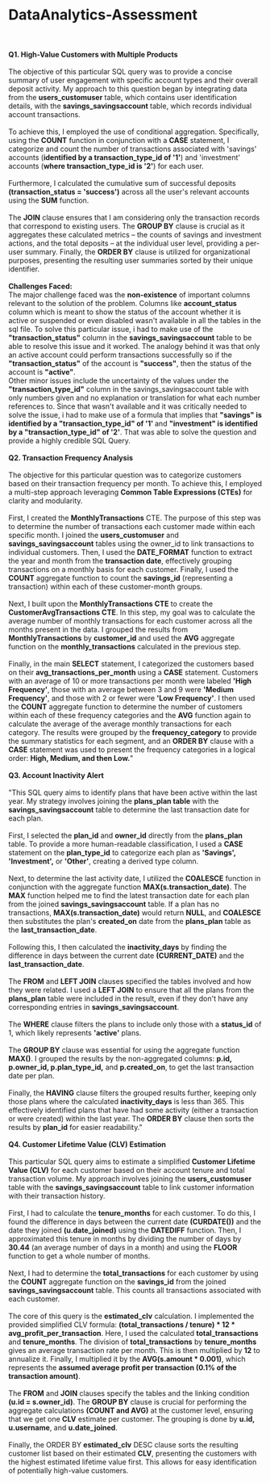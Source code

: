 # DataAnalytics-Assessment
<br><br>
<strong>Q1. High-Value Customers with Multiple Products</strong>
<br><br>
The objective of this particular SQL query was to provide a concise summary of user engagement with specific account types and their overall deposit activity. My approach to this question began by integrating data from the <b>users_customuser</b> table, which contains user identification details, with the <b>savings_savingsaccount</b> table, which records individual account transactions.
<br><br>
To achieve this, I employed the use of conditional aggregation. Specifically, using the <b>COUNT</b> function in conjunction with a <b>CASE</b> statement, I categorize and count the number of transactions associated with 'savings' accounts (<b>identified by a transaction_type_id of '1'</b>) and 'investment' accounts (<b>where transaction_type_id is '2'</b>) for each user.
<br><br>
Furthermore, I calculated the cumulative sum of successful deposits <b>(transaction_status = 'success')</b> across all the user's relevant accounts using the <b>SUM</b> function.
<br><br>
The <b>JOIN</b> clause ensures that I am considering only the transaction records that correspond to existing users. The <b>GROUP BY</b> clause is crucial as it aggregates these calculated metrics – the counts of savings and investment actions, and the total deposits – at the individual user level, providing a per-user summary. Finally, the <b>ORDER BY</b> clause is utilized for organizational purposes, presenting the resulting user summaries sorted by their unique identifier.
<br><br>
<strong>Challenges Faced:</strong>
<br>The major challenge faced was the <b>non-existence</b> of important columns relevant to the solution of the problem. Columns like <b>account_status</b> column which is meant to show the status of the account whether it is active or suspended or even disabled wasn't available in all the tables in the sql file. To solve this particular issue, i had to make use of the <b>"transaction_status"</b> column in the <b>savings_savingsaccount</b> table to be able to resolve this issue and it worked. The analogy behind it was that only an active account could perform transactions successfully so if the <b>"transaction_status"</b> of the account is <b>"success"</b>, then the status of the account is <b>"active"</b>. 
<br> Other minor issues include the uncertainty of the values under the <b>"transaction_type_id"</b> column in the savings_savingsaccount table with only numbers given and no explanation or translation for what each number references to. Since that wasn't available and it was critically needed to solve the issue, i had to make use of a formula that implies that <b>"savings" is identified by a "transaction_type_id" of '1' </b> and <b>"investment" is identified by a "transaction_type_id" of '2'</b>. That was able to solve the question and provide a highly credible SQL Query.
<br><br>
<strong>Q2. Transaction Frequency Analysis</strong>
<br><br>
The objective for this particular question was to categorize customers based on their transaction frequency per month. To achieve this, I employed a multi-step approach leveraging <b>Common Table Expressions (CTEs)</b> for clarity and modularity.
<br><br>
First, I created the <b>MonthlyTransactions</b> CTE. The purpose of this step was to determine the number of transactions each customer made within each specific month. I joined the <b>users_customuser</b> and <b>savings_savingsaccount</b> tables using the owner_id to link transactions to individual customers. Then, I used the <b>DATE_FORMAT</b> function to extract the year and month from the <b>transaction date</b>, effectively grouping transactions on a monthly basis for each customer. Finally, I used the <b>COUNT</b> aggregate function to count the <b>savings_id</b> (representing a transaction) within each of these customer-month groups.
<br><br>
Next, I built upon the <b>MonthlyTransactions CTE</b> to create the <b>CustomerAvgTransactions CTE</b>. In this step, my goal was to calculate the average number of monthly transactions for each customer across all the months present in the data. I grouped the results from <b>MonthlyTransactions</b> by <b>customer_id</b> and used the <b>AVG</b> aggregate function on the <b>monthly_transactions</b> calculated in the previous step.
<br><br>
Finally, in the main <b>SELECT</b> statement, I categorized the customers based on their <b>avg_transactions_per_month</b> using a <b>CASE</b> statement. Customers with an average of 10 or more transactions per month were labeled <b>'High Frequency'</b>, those with an average between 3 and 9 were <b>'Medium Frequency'</b>, and those with 2 or fewer were <b>'Low Frequency'</b>. I then used the <b>COUNT</b> aggregate function to determine the number of customers within each of these frequency categories and the <b>AVG</b> function again to calculate the average of the average monthly transactions for each category. The results were grouped by the <b>frequency_category</b> to provide the summary statistics for each segment, and an <b>ORDER BY</b> clause with a <b>CASE</b> statement was used to present the frequency categories in a logical order: <b>High, Medium, and then Low.</b>"
<br><br>
<strong>Q3. Account Inactivity Alert</strong>
<br><br>
"This SQL query aims to identify plans that have been active within the last year. My strategy involves joining the <b>plans_plan table</b> with the <b>savings_savingsaccount</b> table to determine the last transaction date for each plan.
<br><br>
First, I selected the <b>plan_id</b> and <b>owner_id</b> directly from the <b>plans_plan</b> table. To provide a more human-readable classification, I used a <b>CASE</b> statement on the <b>plan_type_id</b> to categorize each plan as <b>'Savings', 'Investment',</b> or <b>'Other'</b>, creating a derived type column.
<br><br>
Next, to determine the last activity date, I utilized the <b>COALESCE</b> function in conjunction with the aggregate function <b>MAX(s.transaction_date)</b>. The <b>MAX</b> function helped me to find the latest transaction date for each plan from the joined <b>savings_savingsaccount</b> table. If a plan has no transactions, <b>MAX(s.transaction_date)</b> would return <b>NULL</b>, and <b>COALESCE</b> then substitutes the plan's <b>created_on</b> date from the <b>plans_plan</b> table as the <b>last_transaction_date</b>.
<br><br>
Following this, I then calculated the <b>inactivity_days</b> by finding the difference in days between the current date <b>(CURRENT_DATE)</b> and the <b>last_transaction_date</b>.
<br><br>
The <b>FROM</b> and <b>LEFT JOIN</b> clauses specified the tables involved and how they were related. I used a <b>LEFT JOIN</b> to ensure that all the plans from the <b>plans_plan</b> table were included in the result, even if they don't have any corresponding entries in <b>savings_savingsaccount</b>.
<br><br>
The <b>WHERE</b> clause filters the plans to include only those with a <b>status_id</b> of 1, which likely represents <b>'active'</b> plans.
<br><br>
The <b>GROUP BY</b> clause was essential for using the aggregate function <b>MAX()</b>. I grouped the results by the non-aggregated columns: <b>p.id, p.owner_id, p.plan_type_id,</b> and <b>p.created_on</b>, to get the last transaction date per plan.
<br><br>
Finally, the <b>HAVING</b> clause filters the grouped results further, keeping only those plans where the calculated <b>inactivity_days</b> is less than 365. This effectively identified plans that have had some activity (either a transaction or were created) within the last year. The <b>ORDER BY</b> clause then sorts the results by <b>plan_id</b> for easier readability."
<br><br>
<strong>Q4. Customer Lifetime Value (CLV) Estimation</strong>
<br><br>
This particular SQL query aims to estimate a simplified <b>Customer Lifetime Value (CLV)</b> for each customer based on their account tenure and total transaction volume. My approach involves joining the <b>users_customuser</b> table with the <b>savings_savingsaccount</b> table to link customer information with their transaction history.
<br><br>
First, I had to calculate the <b>tenure_months</b> for each customer. To do this, I found the difference in days between the current date <b>(CURDATE())</b> and the date they joined <b>(u.date_joined)</b> using the <b>DATEDIFF</b> function. Then, I approximated this tenure in months by dividing the number of days by <b>30.44</b> (an average number of days in a month) and using the <b>FLOOR</b> function to get a whole number of months.
<br><br>
Next, I had to determine the <b>total_transactions</b> for each customer by using the <b>COUNT</b> aggregate function on the <b>savings_id</b> from the joined <b>savings_savingsaccount</b> table. This counts all transactions associated with each customer.
<br><br>
The core of this query is the <b>estimated_clv</b> calculation. I implemented the provided simplified CLV formula: <b>(total_transactions / tenure) * 12 * avg_profit_per_transaction</b>. Here, I used the calculated <b>total_transactions</b> and <b>tenure_months</b>. The division of <b>total_transactions</b> by <b>tenure_months</b> gives an average transaction rate per month. This is then multiplied by <b>12</b> to annualize it. Finally, I multiplied it by the <b>AVG(s.amount * 0.001)</b>, which represents the <b>assumed average profit per transaction (0.1% of the transaction amount)</b>.
<br><br>
The <b>FROM</b> and <b>JOIN</b> clauses specify the tables and the linking condition <b>(u.id = s.owner_id)</b>. The <b>GROUP BY</b> clause is crucial for performing the aggregate calculations <b>(COUNT and AVG)</b> at the customer level, ensuring that we get one <b>CLV</b> estimate per customer. The grouping is done by <b>u.id, u.username</b>, and <b>u.date_joined</b>.
<br><br>
Finally, the ORDER BY <b>estimated_clv</b> DESC clause sorts the resulting customer list based on their estimated <b>CLV</b>, presenting the customers with the highest estimated lifetime value first. This allows for easy identification of potentially high-value customers.
